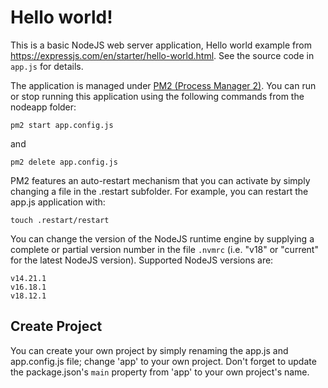 # Hello world!
This is a basic NodeJS web server application, Hello world example from
https://expressjs.com/en/starter/hello-world.html. See the source code in `app.js` for details.

The application is managed under [PM2 (Process Manager 2)](https://pm2.keymetrics.io). You can run or stop running this application using the following commands from the nodeapp folder:

```
pm2 start app.config.js
```
and
```
pm2 delete app.config.js
```

PM2 features an auto-restart mechanism that you can activate by simply changing a file in the .restart subfolder. For example, you can restart the app.js application with:

```
touch .restart/restart
```

You can change the version of the NodeJS runtime engine by supplying a complete or partial version number in the file `.nvmrc` (i.e. "v18" or "current" for the latest NodeJS version). Supported NodeJS versions are:

```
v14.21.1
v16.18.1
v18.12.1
```

## Create Project
You can create your own project by simply renaming the app.js and app.config.js file; change 'app' to your own project. Don't forget to update the package.json's `main` property from 'app' to your own project's name. 
